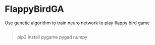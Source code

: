 # FlappyBirdGA
 Use genetic algorithm to train neuro network to play flappy bird game
##
> pip3 install pygame pygad numpy